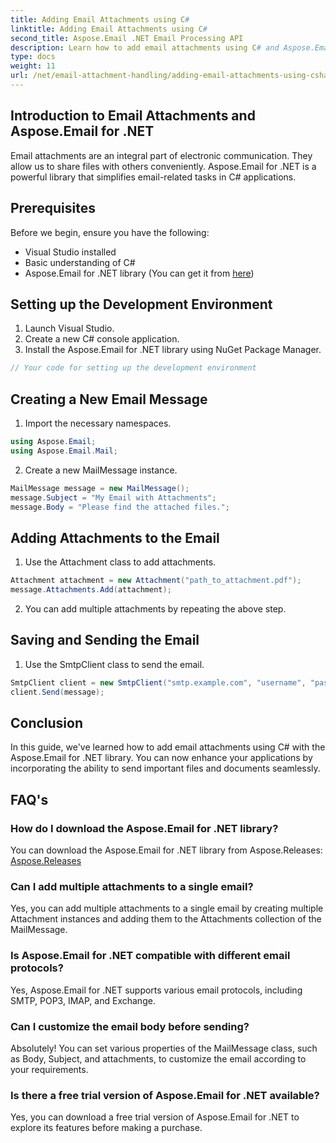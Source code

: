 ```yaml
---
title: Adding Email Attachments using C#
linktitle: Adding Email Attachments using C#
second_title: Aspose.Email .NET Email Processing API
description: Learn how to add email attachments using C# and Aspose.Email for .NET. Step-by-step guide with code examples for seamless integration.
type: docs
weight: 11
url: /net/email-attachment-handling/adding-email-attachments-using-csharp/
---
```


## Introduction to Email Attachments and Aspose.Email for .NET

Email attachments are an integral part of electronic communication. They allow us to share files with others conveniently. Aspose.Email for .NET is a powerful library that simplifies email-related tasks in C# applications.

## Prerequisites

Before we begin, ensure you have the following:

- Visual Studio installed
- Basic understanding of C#
- Aspose.Email for .NET library (You can get it from [here](https://products.aspose.com/email/net))

## Setting up the Development Environment

1. Launch Visual Studio.
2. Create a new C# console application.
3. Install the Aspose.Email for .NET library using NuGet Package Manager.

```csharp
// Your code for setting up the development environment
```

## Creating a New Email Message

1. Import the necessary namespaces.

```csharp
using Aspose.Email;
using Aspose.Email.Mail;
```

2. Create a new MailMessage instance.

```csharp
MailMessage message = new MailMessage();
message.Subject = "My Email with Attachments";
message.Body = "Please find the attached files.";
```

## Adding Attachments to the Email

1. Use the Attachment class to add attachments.

```csharp
Attachment attachment = new Attachment("path_to_attachment.pdf");
message.Attachments.Add(attachment);
```

2. You can add multiple attachments by repeating the above step.

## Saving and Sending the Email

1. Use the SmtpClient class to send the email.

```csharp
SmtpClient client = new SmtpClient("smtp.example.com", "username", "password");
client.Send(message);
```

## Conclusion

In this guide, we've learned how to add email attachments using C# with the Aspose.Email for .NET library. You can now enhance your applications by incorporating the ability to send important files and documents seamlessly.

## FAQ's

### How do I download the Aspose.Email for .NET library?

You can download the Aspose.Email for .NET library from Aspose.Releases: [Aspose.Releases](https://releases.aspose.com/email/net/)

### Can I add multiple attachments to a single email?

Yes, you can add multiple attachments to a single email by creating multiple Attachment instances and adding them to the Attachments collection of the MailMessage.

### Is Aspose.Email for .NET compatible with different email protocols?

Yes, Aspose.Email for .NET supports various email protocols, including SMTP, POP3, IMAP, and Exchange.

### Can I customize the email body before sending?

Absolutely! You can set various properties of the MailMessage class, such as Body, Subject, and attachments, to customize the email according to your requirements.

### Is there a free trial version of Aspose.Email for .NET available?

Yes, you can download a free trial version of Aspose.Email for .NET to explore its features before making a purchase.
